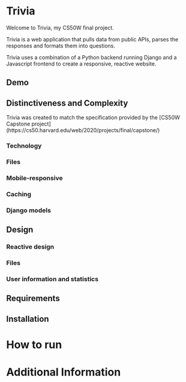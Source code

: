 # Trivia
<p>Welcome to Trivia, my CS50W final project.</p>
<p>Trivia is a web application that pulls data from public APIs, parses the responses and formats them into questions.<br>
<p>Trivia uses a combination of a Python backend running Django and a Javascript frontend to create a responsive, reactive website. </p>


## Demo

## Distinctiveness and Complexity

<p> Trivia was created to match the specification provided by the [CS50W Capstone project](https://cs50.harvard.edu/web/2020/projects/final/capstone/)

### Technology

<p> 

### Files

### Mobile-responsive

### Caching

### Django models
 
## Design

### Reactive design

### Files



### User information and statistics

## Requirements

## Installation 

# How to run

# Additional Information